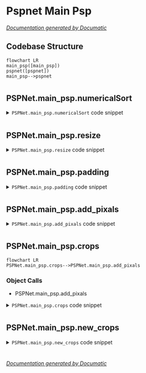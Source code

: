 # Pspnet Main Psp

[_Documentation generated by Documatic_](https://www.documatic.com)

<!---Documatic-section-Codebase Structure-start--->
## Codebase Structure

<!---Documatic-block-system_architecture-start--->
```mermaid
flowchart LR
main_psp([main_psp])
pspnet([pspnet])
main_psp-->pspnet
```
<!---Documatic-block-system_architecture-end--->

# #
<!---Documatic-section-Codebase Structure-end--->

<!---Documatic-section-PSPNet.main_psp.numericalSort-start--->
## PSPNet.main_psp.numericalSort

<!---Documatic-section-numericalSort-start--->
<!---Documatic-block-PSPNet.main_psp.numericalSort-start--->
<details>
	<summary><code>PSPNet.main_psp.numericalSort</code> code snippet</summary>

```python
def numericalSort(value):
    parts = numbers.split(value)
    parts[1::2] = map(int, parts[1::2])
    return parts
```
</details>
<!---Documatic-block-PSPNet.main_psp.numericalSort-end--->
<!---Documatic-section-numericalSort-end--->

# #
<!---Documatic-section-PSPNet.main_psp.numericalSort-end--->

<!---Documatic-section-PSPNet.main_psp.resize-start--->
## PSPNet.main_psp.resize

<!---Documatic-section-resize-start--->
<!---Documatic-block-PSPNet.main_psp.resize-start--->
<details>
	<summary><code>PSPNet.main_psp.resize</code> code snippet</summary>

```python
def resize(img, stride, n_h, n_w):
    ne_h = n_h * stride + stride
    ne_w = n_w * stride + stride
    img_resized = imresize(img, (ne_h, ne_w))
    return img_resized
```
</details>
<!---Documatic-block-PSPNet.main_psp.resize-end--->
<!---Documatic-section-resize-end--->

# #
<!---Documatic-section-PSPNet.main_psp.resize-end--->

<!---Documatic-section-PSPNet.main_psp.padding-start--->
## PSPNet.main_psp.padding

<!---Documatic-section-padding-start--->
<!---Documatic-block-PSPNet.main_psp.padding-start--->
<details>
	<summary><code>PSPNet.main_psp.padding</code> code snippet</summary>

```python
def padding(img, w, h, c, crop_size, stride, n_h, n_w):
    w_extra = w - (n_w - 1) * stride
    w_toadd = crop_size - w_extra
    h_extra = h - (n_h - 1) * stride
    h_toadd = crop_size - h_extra
    img_pad = np.zeros((h + h_toadd, w + w_toadd, c))
    img_pad = np.pad(img, [(0, h_toadd), (0, w_toadd), (0, 0)], mode='constant')
    return img_pad
```
</details>
<!---Documatic-block-PSPNet.main_psp.padding-end--->
<!---Documatic-section-padding-end--->

# #
<!---Documatic-section-PSPNet.main_psp.padding-end--->

<!---Documatic-section-PSPNet.main_psp.add_pixals-start--->
## PSPNet.main_psp.add_pixals

<!---Documatic-section-add_pixals-start--->
<!---Documatic-block-PSPNet.main_psp.add_pixals-start--->
<details>
	<summary><code>PSPNet.main_psp.add_pixals</code> code snippet</summary>

```python
def add_pixals(img, h, w, c, n_h, n_w, crop_size, stride):
    w_extra = w - (n_w - 1) * stride
    w_toadd = crop_size - w_extra
    h_extra = h - (n_h - 1) * stride
    h_toadd = crop_size - h_extra
    img_add = np.zeros((h + h_toadd, w + w_toadd, c))
    img_add[:h, :w, :] = img
    img_add[h:, :w, :] = img[:h_toadd, :, :]
    img_add[:h, w:, :] = img[:, :w_toadd, :]
    img_add[h:, w:, :] = img[h - h_toadd:h, w - w_toadd:w, :]
    return img_add
```
</details>
<!---Documatic-block-PSPNet.main_psp.add_pixals-end--->
<!---Documatic-section-add_pixals-end--->

# #
<!---Documatic-section-PSPNet.main_psp.add_pixals-end--->

<!---Documatic-section-PSPNet.main_psp.crops-start--->
## PSPNet.main_psp.crops

<!---Documatic-section-crops-start--->
```mermaid
flowchart LR
PSPNet.main_psp.crops-->PSPNet.main_psp.add_pixals
```

### Object Calls

* PSPNet.main_psp.add_pixals

<!---Documatic-block-PSPNet.main_psp.crops-start--->
<details>
	<summary><code>PSPNet.main_psp.crops</code> code snippet</summary>

```python
def crops(a, crop_size=128):
    stride = 32
    croped_images = []
    (h, w, c) = a.shape
    n_h = int(int(h / stride))
    n_w = int(int(w / stride))
    a = add_pixals(a, h, w, c, n_h, n_w, crop_size, stride)
    for i in range(n_h - 1):
        for j in range(n_w - 1):
            crop_x = a[i * stride:i * stride + crop_size, j * stride:j * stride + crop_size, :]
            croped_images.append(crop_x)
    return croped_images
```
</details>
<!---Documatic-block-PSPNet.main_psp.crops-end--->
<!---Documatic-section-crops-end--->

# #
<!---Documatic-section-PSPNet.main_psp.crops-end--->

<!---Documatic-section-PSPNet.main_psp.new_crops-start--->
## PSPNet.main_psp.new_crops

<!---Documatic-section-new_crops-start--->
<!---Documatic-block-PSPNet.main_psp.new_crops-start--->
<details>
	<summary><code>PSPNet.main_psp.new_crops</code> code snippet</summary>

```python
def new_crops(img, crop_size=512):
    stride = crop_size
    croped_images = []
    (h, w, c) = img.shape
    n_h = math.ceil(h / stride)
    n_w = math.ceil(w / stride)
    for i in range(n_h):
        if h - i * crop_size >= crop_size:
            stride = crop_size
        elif h - i * crop_size <= crop_size:
            stride = crop_size - (w - i * crop_size)
        for j in range(n_w):
            if w - i * crop_size >= crop_size:
                stride = crop_size
            elif w - i * crop_size <= crop_size:
                stride = crop_size - (w - i * crop_size)
            crop_x = img[i * stride:i * stride + crop_size, j * stride:j * stride + crop_size, :]
            croped_images.append(crop_x)
    return croped_images
```
</details>
<!---Documatic-block-PSPNet.main_psp.new_crops-end--->
<!---Documatic-section-new_crops-end--->

# #
<!---Documatic-section-PSPNet.main_psp.new_crops-end--->

[_Documentation generated by Documatic_](https://www.documatic.com)